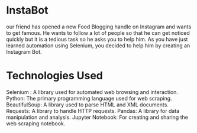 # InstaBot

our friend has opened a new Food Blogging handle on Instagram and wants to get famous. He wants to follow a lot of people so that he can get noticed quickly but it is a tedious task so he asks you to help him. As you have just learned automation using Selenium, you decided to help him by creating an Instagram Bot.

# Technologies Used
Selenium : A library used for automated web browsing and interaction.
Python: The primary programming language used for web scraping.
BeautifulSoup: A library used to parse HTML and XML documents.
Requests: A library to handle HTTP requests.
Pandas: A library for data manipulation and analysis.
Jupyter Notebook: For creating and sharing the web scraping notebook.
